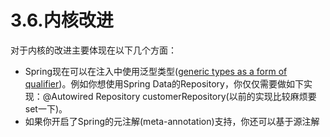 # 3.6.内核改进

对于内核的改进主要体现在以下几个方面：
* Spring现在可以在注入中使用泛型类型([generic types as a form of qualifier]())。例如你想使用Spring Data的Repository，你仅仅需要做如下实现：@Autowired Repository<Customer> customerRepository(以前的实现比较麻烦要set一下)。
* 如果你开启了Spring的元注解(meta-annotation)支持，你还可以基于源注解
